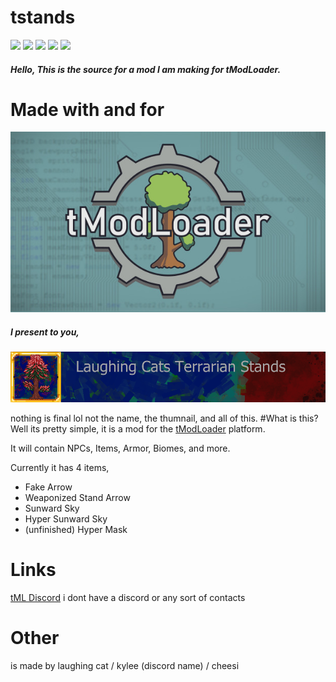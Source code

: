 # **tstands**
![](https://img.shields.io/github/stars/ACKREIK/tstands) ![](https://img.shields.io/github/forks/ACKREIK/tstands) ![](https://img.shields.io/github/tag/ACKREIK/tstands) ![](https://img.shields.io/github/release/ACKREIK/tstands) ![](https://img.shields.io/github/issues/ACKREIK/tstands)
##### Hello, This is the source for a mod I am making for tModLoader.

# Made with and for
![](https://github.com/ACKREIK/tstands/blob/main/tml.png?raw=true)
##### I present to you,
![](https://github.com/ACKREIK/tstands/blob/main/iconlarge.png?raw=true)

nothing is final lol
not the name, the thumnail, and all of this.
#What is this?
Well its pretty simple, it is a mod for the [tModLoader](https://store.steampowered.com/app/1281930/tModLoader/) platform.

It will contain NPCs, Items, Armor, Biomes, and more.

Currently it has 4 items,
- Fake Arrow
- Weaponized Stand Arrow
- Sunward Sky
- Hyper Sunward Sky
- (unfinished) Hyper Mask
# Links
[tML Discord](https://discord.com/invite/RMZCqq6)
i dont have a discord or any sort of contacts

# Other
is made by laughing cat / kylee (discord name) / cheesi


